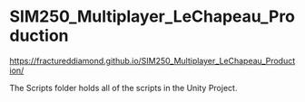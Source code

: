# SIM250_Multiplayer_LeChapeau_Production

https://fractureddiamond.github.io/SIM250_Multiplayer_LeChapeau_Production/


The Scripts folder holds all of the scripts in the Unity Project.
